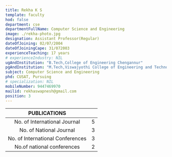 ```yaml
---
title: Rekha K S
template: faculty
hod: false
department: cse
departmentFullName: Computer Science and Engineering
image: ./rekha-photo.jpg
designation: Assistant Professor(Regular)
dateOfJoining: 02/07/2004
dateOfJoiningCape: 31/072003
experienceTeaching: 17 years
# experienceIndustry: NIL
ugAndInstitution: "B.Tech,College of Engineering Chengannur"
pgAndInstitution: "M.Tech,Viswajyothi College of Engineering and Technology, MG University"
subject: Computer Science and Engineering
phd: CUSAT, Pursuing
# specialization: NIL
mobileNumber: 9447469970
mailid: rekhaswapnesh@gmail.com
position: 3
---
```

|           PUBLICATIONS           |     |
| :------------------------------: | :-: |
|   No. of International Journal   |  5  |
|     No. of National Journal      |  3  |
| No. of International Conferences |  3  |
|    No.of national conferences    |  2  |
